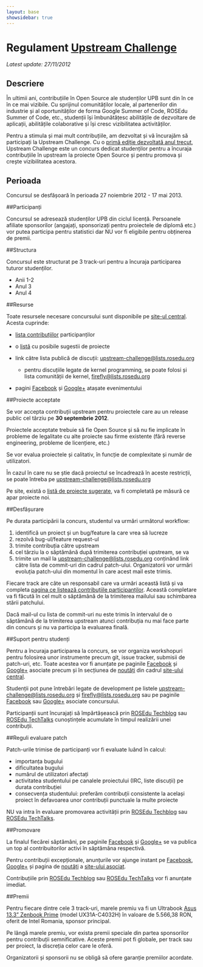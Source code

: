 ```yaml
---
layout: base
showsidebar: true
---
```

# Regulament [Upstream Challenge][root]
*Latest update: 27/11/2012*

## Descriere

În ultimii ani, contribuțiile în Open Source ale studenților UPB sunt din în
ce în ce mai vizibile. Cu sprijinul comunităților locale, al partenerilor din
industrie și al oportunităților de forma Google Summer of Code, ROSEdu Summer
of Code, etc., studenții își îmbunătățesc abilitățile de dezvoltare de
aplicații, abilitățile colaborative și își cresc vizibilitatea activităților.

Pentru a stimula și mai mult contribuțiile, am dezvoltat și vă încurajăm să
participați la Upstream Challenge. Cu o [primă ediție dezvoltată anul
trecut][ed1], Upstream Challenge este un concurs dedicat studenților pentru a
încuraja contribuțiile în upstream la proiecte Open Source și pentru promova
și crește vizibilitatea acestora.

## Perioada

Concursul se desfășoară în perioada 27 noiembrie 2012 - 17 mai 2013.

##Participanți

Concursul se adresează studenților UPB din ciclul licență. Persoanele afiliate
sponsorilor (angajați, sponsorizați pentru proiectele de diplomă etc.) vor
putea participa pentru statistici dar NU vor fi eligibile pentru obținerea de
premii.

##Structura

Concursul este structurat pe 3 track-uri pentru a încuraja participarea
tuturor studenților.

* Anii 1-2
* Anul 3
* Anul 4

##Resurse

Toate resursele necesare concursului sunt disponibile pe [site-ul
central][root]. Acesta cuprinde:

* [lista contribuțiilor][contrib] participanților
* o [listă][proj] cu posibile sugestii de proiecte
* link către lista publică de discuții: [upstream-challenge@lists.rosedu.org][uc]

  * pentru discuțiile legate de kernel programming, se poate folosi și lista
    comunității de kernel, [firefly@lists.rosedu.org][firefly]

* pagini [Facebook][fb] și [Google+][gp] atașate evenimentului

##Proiecte acceptate

Se vor accepta contribuții upstream pentru proiectele care au un release
public cel târziu pe **30 septembrie 2012**.

Proiectele acceptate trebuie să fie Open Source și să nu fie implicate în
probleme de legalitate cu alte proiecte sau firme existente (fără reverse
engineering, probleme de licențiere, etc.)

Se vor evalua proiectele și calitativ, în funcție de complexitate și număr de
utilizatori.

În cazul în care nu se știe dacă proiectul se încadrează în aceste restricții,
se poate întreba pe [upstream-challenge@lists.rosedu.org][uc]

Pe site, există o [listă de proiecte sugerate][proj], va fi completată pe măsură ce
apar proiecte noi.

##Desfășurare

Pe durata participării la concurs, studentul va urmări următorul workflow:

1. identifică un proiect și un bug/feature la care vrea să lucreze
1. rezolvă bug-ul/feature request-ul
1. trimite contribuția către upstream
1. cel târziu la o săptămână după trimiterea contribuției upstream, se va
1. trimite un mail la [upstream-challenge@lists.rosedu.org][uc]
  conținând link către lista de commit-uri din cadrul patch-ului. 
  Organizatorii vor urmări evoluția patch-ului din momentul în care acest mail
  este trimis.

Fiecare track are câte un responsabil care va urmări această listă și va
completa [pagina ce listează contribuțiile participanților][contrib]. Această
completare va fi făcută în cel mult o săptămână de la trimiterea mailului sau
schimbarea stării patchului.

Dacă mail-ul cu lista de commit-uri nu este trimis în intervalul de o
săptămână de la trimiterea upstream atunci contribuția nu mai face parte din
concurs și nu va participa la evaluarea finală.

##Suport pentru studenți

Pentru a încuraja participarea la concurs, se vor organiza workshopuri pentru
folosirea unor instrumente precum git, issue tracker, submisii de patch-uri,
etc. Toate acestea vor fi anunțate pe paginile [Facebook][fb] și [Google+][gp]
asociate precum și în secțiunea de [noutăți][news] din cadrul [site-ului
central][root].

Studenții pot pune întrebări legate de development pe listele
[upstream-challenge@lists.rosedu.org][uc] și
[firefly@lists.rosedu.org][firefly] sau pe
paginile [Facebook][fb] sau [Google+][gp] asociate concursului.

Participanții sunt încurajați să împărtășească prin [ROSEdu
Techblog][techblog] sau [ROSEdu TechTalks][talks] cunoștințele acumulate în
timpul realizării unei contribuții.

##Reguli evaluare patch

Patch-urile trimise de participanți vor fi evaluate luând în calcul:

* importanța bugului
* dificultatea bugului
* numărul de utilizatori afectați
* activitatea studentului pe canalele proiectului (IRC, liste discuții) pe
  durata contribuției
* consecvența studentului: preferăm contribuții consistente la același proiect
  în defavoarea unor contribuții punctuale la multe proiecte

NU va intra în evaluare promovarea activității prin [ROSEdu
Techblog][techblog] sau [ROSEdu TechTalks][talks].

##Promovare

La finalul fiecărei săptămâni, pe paginile [Facebook][fb] și [Google+][gp] se
va publica un top al contribuitorilor activi în săptămâna respectivă.

Pentru contribuții excepționale, anunțurile vor ajunge instant pe
[Facebook][fb], [Google+][gp] și pagina de [noutăți][news] a [site-ului
asociat][root].

Contribuțiile prin [ROSEdu Techblog][techblog] sau [ROSEdu TechTalks][talks]
vor fi anunțate imediat.

##Premii

Pentru fiecare dintre cele 3 track-uri, marele premiu va fi un Ultrabook [Asus
13.3” Zenbook Prime][ub] (model UX31A-C4032H) în valoare de 5.566,38 RON,
oferit de Intel Romania, sponsor principal.

Pe lângă marele premiu, vor exista premii speciale din partea sponsorilor
pentru contribuții semnificative. Aceste premii pot fi globale, per track sau
per proiect, la discreția celor care le oferă.

Organizatorii și sponsorii nu se obligă să ofere garanție premiilor acordate.

[ed1]: http://elf.cs.pub.ro/so/wiki/upstream-challenge "Upstream Challenge v0"
[reg]: /regulament "Regulament"
[res]: /res "Resurse utile"
[contrib]: /contrib "Statistici contribuții"
[proj]: /projects "Proiecte propuse"
[news]: /news "Noutăți"
[root]: / "Upstream Challenge"
[fb]: https://www.facebook.com/UpstreamChallenge "Facebook Page"
[gp]: https://plus.google.com/u/0/b/113601665378127579242/113601665378127579242/posts "Google +"
[uc]: http://lists.rosedu.org/listinfo/upstream-challenge "Register on upstream-challenge@lists.rosedu.org"
[firefly]: http://lists.rosedu.org/listinfo/firefly "Register on firefly@lists.rosedu.org"
[techblog]: http://techblog.rosedu.org/ "ROSEdu Techblog"
[talks]: http://talks.rosedu.org/ "ROSEdu Tech Talks"
[ub]: http://www.asus.com/Notebooks_Ultrabooks/ASUS_ZENBOOK_UX31A/ "Asus Zenbook Prime"

